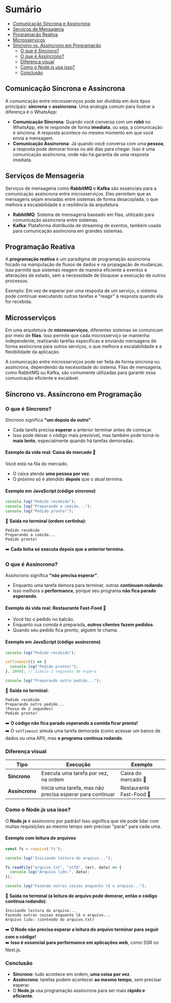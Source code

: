 # Sumário
- [Comunicação Síncrona e Assíncrona](#comunicação-síncrona-e-assíncrona)
- [Serviços de Mensageria](#serviços-de-mensageria)
- [Programação Reativa](#programação-reativa)
- [Microsserviços](#microsserviços)
- [Síncrono vs. Assíncrono em Programação](#síncrono-vs-assíncrono-em-programação)
  - [O que é Síncrono?](#o-que-é-síncrono)
  - [O que é Assíncrono?](#o-que-é-assíncrono)
  - [Diferença visual](#diferença-visual)
  - [Como o Node.js usa isso?](#como-o-nodejs-usa-isso)
  - [Conclusão](#conclusão)

## Comunicação Síncrona e Assíncrona

A comunicação entre microsserviços pode ser dividida em dois tipos principais: **síncrona** e **assíncrona**. Uma analogia comum para ilustrar a diferença é o WhatsApp:

- **Comunicação Síncrona**: Quando você conversa com um **robô** no WhatsApp, ele te responde de forma **imediata**, ou seja, a comunicação é síncrona. A resposta acontece no mesmo momento em que você envia a mensagem.
- **Comunicação Assíncrona**: Já quando você conversa com uma **pessoa**, a resposta pode demorar horas ou até dias para chegar. Isso é uma comunicação assíncrona, onde não há garantia de uma resposta imediata.

## Serviços de Mensageria

Serviços de mensageria como **RabbitMQ** e **Kafka** são essenciais para a comunicação assíncrona entre microsserviços. Eles permitem que as mensagens sejam enviadas entre sistemas de forma desacoplada, o que melhora a escalabilidade e a resiliência da arquitetura.

- **RabbitMQ**: Sistema de mensageria baseado em filas, utilizado para comunicação assíncrona entre sistemas.
- **Kafka**: Plataforma distribuída de streaming de eventos, também usada para comunicação assíncrona em grandes sistemas.

## Programação Reativa

A **programação reativa** é um paradigma de programação assíncrona focado na manipulação de fluxos de dados e na propagação de mudanças. Isso permite que sistemas reagem de maneira eficiente a eventos e alterações de estado, sem a necessidade de bloquear a execução de outros processos.

Exemplo: Em vez de esperar por uma resposta de um serviço, o sistema pode continuar executando outras tarefas e "reagir" à resposta quando ela for recebida.

## Microsserviços

Em uma arquitetura de **microsserviços**, diferentes sistemas se comunicam por meio de **filas**. Isso permite que cada microsserviço se mantenha independente, realizando tarefas específicas e enviando mensagens de forma assíncrona para outros serviços, o que melhora a escalabilidade e a flexibilidade da aplicação.

A comunicação entre microsserviços pode ser feita de forma síncrona ou assíncrona, dependendo da necessidade do sistema. Filas de mensageria, como RabbitMQ ou Kafka, são comumente utilizadas para garantir essa comunicação eficiente e escalável.

## Síncrono vs. Assíncrono em Programação

### O que é Síncrono?
Síncrono significa **"um depois do outro"**.  
- Cada tarefa precisa **esperar** a anterior terminar antes de começar.  
- Isso pode deixar o código mais previsível, mas também pode torná-lo **mais lento**, especialmente quando há tarefas demoradas.  

#### Exemplo da vida real: Caixa do mercado 🛒
Você está na fila do mercado.  
- O caixa atende **uma pessoa por vez**.  
- O próximo só é atendido **depois** que o atual termina.  

#### Exemplo em JavaScript (código síncrono)
```js
console.log("Pedido recebido"); 
console.log("Preparando a comida...");
console.log("Pedido pronto!");
```

📌 **Saída no terminal (ordem certinha):**
```
Pedido recebido
Preparando a comida...
Pedido pronto!
```

➡️ **Cada linha só executa depois que a anterior termina.**

### O que é Assíncrono?
Assíncrono significa **"não precisa esperar"**.  
- Enquanto uma tarefa demora para terminar, outras **continuam rodando**.  
- Isso melhora a **performance**, porque seu programa **não fica parado esperando**.  

#### Exemplo da vida real: Restaurante Fast-Food 🍔
- Você faz o pedido no balcão.  
- Enquanto sua comida é preparada, **outros clientes fazem pedidos**.  
- Quando seu pedido fica pronto, alguém te chama.  

#### Exemplo em JavaScript (código assíncrono)
```js
console.log("Pedido recebido");

setTimeout(() => {
  console.log("Pedido pronto!");
}, 2000); // Simula 2 segundos de espera

console.log("Preparando outro pedido...");
```

📌 **Saída no terminal:**
```
Pedido recebido
Preparando outro pedido...
(Pausa de 2 segundos)
Pedido pronto!
```

➡️ **O código não fica parado esperando a comida ficar pronta!**  
➡️ O `setTimeout` simula uma tarefa demorada (como acessar um banco de dados ou uma API), mas **o programa continua rodando**.  

### Diferença visual
| Tipo | Execução | Exemplo |
|------|----------|---------|
| **Síncrono** | Executa uma tarefa por vez, na ordem | Caixa do mercado 🛒 |
| **Assíncrono** | Inicia uma tarefa, mas não precisa esperar para continuar | Restaurante Fast-Food 🍔 |

### Como o Node.js usa isso?
O **Node.js** é assíncrono por padrão! Isso significa que ele pode lidar com muitas requisições ao mesmo tempo sem precisar "parar" para cada uma.

#### Exemplo com leitura de arquivos
```js
const fs = require('fs');

console.log("Iniciando leitura do arquivo...");

fs.readFile("arquivo.txt", "utf8", (err, data) => {
  console.log("Arquivo lido:", data);
});

console.log("Fazendo outras coisas enquanto lê o arquivo...");
```

📌 **Saída no terminal (a leitura do arquivo pode demorar, então o código continua rodando):**
```
Iniciando leitura do arquivo...
Fazendo outras coisas enquanto lê o arquivo...
Arquivo lido: (conteúdo do arquivo.txt)
```

➡️ **O Node não precisa esperar a leitura do arquivo terminar para seguir com o código!**  
➡️ **Isso é essencial para performance em aplicações web**, como SSR no Next.js.  

### Conclusão
- **Síncrono**: tudo acontece em ordem, **uma coisa por vez**.  
- **Assíncrono**: tarefas podem acontecer **ao mesmo tempo**, sem precisar esperar.  
- O **Node.js** usa programação assíncrona para ser mais **rápido e eficiente**.

